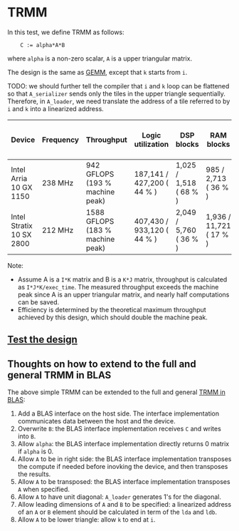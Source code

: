 # TRMM

In this test, we define TRMM as follows:

```
    C := alpha*A*B
```
where `alpha` is a non-zero scalar, `A` is a upper triangular matrix.

The design is the same as [GEMM](../gemm/README.md), except that `k` starts from `i`.

TODO: we should further tell the compiler that `i` and `k` loop can be flattened so that `A_serializer` sends only the tiles in the upper triangle sequentially. Therefore, in `A_loader`, we need translate the address of a tile referred to by `i` and `k` into a linearized address.


| Device | Frequency | Throughput | Logic utilization | DSP blocks | RAM blocks | Efficiency | Matrix and vector Size | Device compiler |
| ------ | --------- | ---------- | ----------------- | ---------- | ---------- | -----------| ----------- | --------------- |
| Intel Arria 10 GX 1150 | 238 MHz | 942 GFLOPS (193 % machine peak) | 187,141 / 427,200 ( 44 % ) | 1,025 / 1,518 ( 68 % ) | 985 / 2,713 ( 36 % ) | 96.5 % efficiency | A(4K,4K) * B(4K,4K)  | aoc 19.4.0 (on s005-n001) |
| Intel Stratix 10 SX 2800 | 212 MHz | 1588 GFLOPS (183 % machine peak) | 407,430 / 933,120 ( 44 % ) | 2,049 / 5,760 ( 36 % ) | 1,936 / 11,721 ( 17 % ) | 91.5 % efficiency | A(8K,8K) * B(8K,8K) | aoc 22.2.0 (on s001-n142) |

Note:
- Assume A is a `I*K` matrix and B is a `K*J` matrix, throughput is calculated as `I*J*K/exec_time`. The measured throughput exceeds the machine peak since A is an upper triangular matrix, and nearly half computations can be saved.
- Efficiency is determined by the theoretical maximum throughput achieved by this design, which should double the machine peak.

## [Test the design](../../../../README.md#Performance-tests)

## Thoughts on how to extend to the full and general TRMM in BLAS
The above simple TRMM can be extended to the full and general [TRMM in BLAS](https://www.intel.com/content/www/us/en/develop/documentation/onemkl-developer-reference-fortran/top/blas-and-sparse-blas-routines/blas-routines/blas-level-3-routines/trmm.html):

1. Add a BLAS interface on the host side. The interface implementation communicates data between the host and the device.
2. Overwrite `B`: the BLAS interface implementation receives `C` and writes into `B`.
3. Allow `alpha`: the BLAS interface implementation directly returns 0 matrix if `alpha` is 0.
4. Allow `A` to be in right side: the BLAS interface implementation transposes the compute if needed before inovking the device, and then transposes the results.
5. Allow `A` to be transposed: the BLAS interface implementation transposes `A` when specified.
6. Allow `A` to have unit diagonal: `A_loader` generates 1's for the diagonal. 
7. Allow leading dimensions of `A` and `B` to be specified: a linearized address of an `A` or `B` element should be calculated in term of the `lda` and `ldb`.
8. Allow `A` to be lower triangle: allow `k` to end at `i`.  